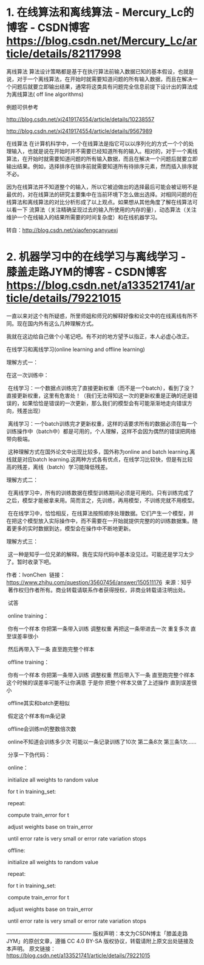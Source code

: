 # 1. 在线算法和离线算法 - Mercury_Lc的博客 - CSDN博客 https://blog.csdn.net/Mercury_Lc/article/details/82117998

离线算法
算法设计策略都是基于在执行算法前输入数据已知的基本假设，也就是说，对于一个离线算法，在开始时就需要知道问题的所有输入数据，而且在解决一个问题后就要立即输出结果，通常将这类具有问题完全信息前提下设计出的算法成为离线算法( off line algorithms)

 
例题可供参考

http://blog.csdn.net/xj2419174554/article/details/10238557

http://blog.csdn.net/xj2419174554/article/details/9567989

在线算法
在计算机科学中，一个在线算法是指它可以以序列化的方式一个个的处理输入，也就是说在开始时并不需要已经知道所有的输入。相对的，对于一个离线算法，在开始时就需要知道问题的所有输入数据，而且在解决一个问题后就要立即输出结果。例如，选择排序在排序前就需要知道所有待排序元素，然而插入排序就不必。

因为在线算法并不知道整个的输入，所以它被迫做出的选择最后可能会被证明不是最优的，对在线算法的研究主要集中在当前环境下怎么做出选择。对相同问题的在线算法和离线算法的对比分析形成了以上观点。如果想从其他角度了解在线算法可以看一下 流算法（关注精确呈现过去的输入所使用的内存的量），动态算法（关注维护一个在线输入的结果所需要的时间复杂度）和在线机器学习。

 

转自：http://blog.csdn.net/xiaofengcanyuexj


# 2. 机器学习中的在线学习与离线学习 - 膝盖走路JYM的博客 - CSDN博客 https://blog.csdn.net/a133521741/article/details/79221015

一直以来对这个有所疑惑，所里师姐和师兄的解释好像和论文中的在线离线有所不同。现在国内外有这么几种理解方式。

我就在这边给自己做个小笔记吧。有不对的地方望予以指正，本人必虚心改正。

在线学习和离线学习(online learning and offline learning)

理解方式一：

在这一次训练中：

 在线学习：一个数据点训练完了直接更新权重（而不是一个batch），看到了没？直接更新权重，这里有危害处！（我们无法得知这一次的更新权重是正确的还是错误的，如果恰恰是错误的一次更新，那么我们的模型会有可能渐渐地走向错误方向，残差出现）

 离线学习：一个batch训练完才更新权重，这样的话要求所有的数据必须在每一个训练操作中（batch中）都是可用的，个人理解，这样不会因为偶然的错误把网络带向极端。

 这种理解方式在国外论文中出现比较多，国外称为online and batch learning.离线就是对应batch learning.这两种方式各有优点，在线学习比较快，但是有比较高的残差，离线（batch）学习能降低残差。

理解方式二：

 在离线学习中，所有的训练数据在模型训练期间必须是可用的。只有训练完成了之后，模型才能被拿来用。简而言之，先训练，再用模型，不训练完就不用模型。

 在在线学习中，恰恰相反，在线算法按照顺序处理数据。它们产生一个模型，并在把这个模型放入实际操作中，而不需要在一开始就提供完整的的训练数据集。随着更多的实时数据到达，模型会在操作中不断地更新。

理解方式三：

 这一种是知乎一位兄弟的解释。我在实际代码中基本没见过。可能还是学习太少了。暂时收录下吧。

作者：IvonChen
 链接：https://www.zhihu.com/question/35607456/answer/150511176
 来源：知乎
 著作权归作者所有。商业转载请联系作者获得授权，非商业转载请注明出处。


 试答

 online training：

 你有一个样本 你把第一条带入训练 调整权重 再把这一条带进去一次 重复多次 直至误差率很小

 然后再带入下一条 直至跑完整个样本

 offline training：

 你有一个样本 你把第一条带入训练 调整权重 然后带入下一条 直至跑完整个样本 这个时候的误差率可能不让你满意 于是你 把整个样本又做了上述操作 直到误差很小

 offline其实和batch更相似


 假定这个样本有m条记录

 offline会训练m的整数倍次数

 online不知道会训练多少次 可能以一条记录训练了10次 第二条8次 第三条1次……


 分享一下伪代码：

 online：

 initialize all weights to random value

 for t in training_set:

 repeat:

 compute train_error for t

 adjust weights base on train_error

 until error rate is very small or error rate variation stops


 offline:

 initialize all weights to random value

 repeat:

 for t in training_set:

 compute train_error for t

 adjust weights base on train_error

 until error rate is very small or error rate variation stops


————————————————
版权声明：本文为CSDN博主「膝盖走路JYM」的原创文章，遵循 CC 4.0 BY-SA 版权协议，转载请附上原文出处链接及本声明。
原文链接：https://blog.csdn.net/a133521741/article/details/79221015